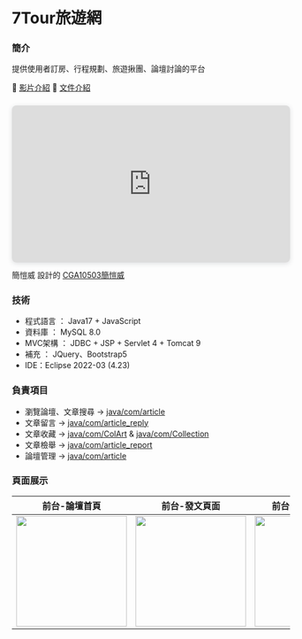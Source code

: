 <h1>7Tour旅遊網</h1>
<div><h3>簡介</h3>
<p>提供使用者訂房、行程規劃、旅遊揪團、論壇討論的平台</p>
<div>🎥 <a href="https://www.youtube.com/watch?v=Tl_DXhWUFOk&t=1618s">影片介紹</a> 📜 <a href="https://drive.google.com/file/d/1XtUt0F1rDTHjMEt67zOaiTftHDCd31QN/view">文件介紹</a></div>
<div style="position: relative; width: 100%; height: 0; padding-top: 56.2500%;
 padding-bottom: 0; box-shadow: 0 2px 8px 0 rgba(63,69,81,0.16); margin-top: 1.6em; margin-bottom: 0.9em; overflow: hidden;
 border-radius: 8px; will-change: transform;">
  <iframe loading="lazy" style="position: absolute; width: 100%; height: 100%; top: 0; left: 0; border: none; padding: 0;margin: 0;"
    src="https:&#x2F;&#x2F;www.canva.com&#x2F;design&#x2F;DAFaXd1XAzo&#x2F;view?embed" allowfullscreen="allowfullscreen" allow="fullscreen">
  </iframe>
</div>
簡愷威 設計的 <a href="https:&#x2F;&#x2F;www.canva.com&#x2F;design&#x2F;DAFaXd1XAzo&#x2F;view?utm_content=DAFaXd1XAzo&amp;utm_campaign=designshare&amp;utm_medium=embeds&amp;utm_source=link" target="_blank" rel="noopener">CGA10503簡愷威</a>
</div>
<div>
<h3>技術</h3>
<ul>
<li>程式語言 ： Java17 + JavaScript</li>
<li>資料庫 ： MySQL 8.0</li>
<li>MVC架構 ： JDBC + JSP + Servlet 4 + Tomcat 9</li>
<li>補充 ： JQuery、Bootstrap5</li>
<li>IDE：Eclipse 2022-03 (4.23)</li>
</ul>
</div>

<div>
<h3>負責項目</h3>
<ul>
<li>瀏覽論壇、文章搜尋 -> <a href="https://github.com/Andrewwwwei/CGA105G703/tree/master/src/main/java/com/article">java/com/article</a></li>
<li>文章留言 -> <a href="https://github.com/Andrewwwwei/CGA105G703/tree/master/src/main/java/com/article_reply">java/com/article_reply</a></li>
<li>文章收藏 -> <a href="https://github.com/Andrewwwwei/CGA105G703/tree/master/src/main/java/com/ColArt/model">java/com/ColArt</a> & <a href="https://github.com/Andrewwwwei/CGA105G703/tree/master/src/main/java/com/Collection">java/com/Collection</a></li> 
<li>文章檢舉 -> <a href="https://github.com/Andrewwwwei/CGA105G703/tree/master/src/main/java/com/article_report">java/com/article_report</a></li>
<li>論壇管理 -> <a href="https://github.com/Andrewwwwei/CGA105G703/tree/master/src/main/java/com/article">java/com/article</a></li>
</ul>
</div>

<div>
<h3>頁面展示</h3>
<table>
<thead>
<tr>
<th>
前台-論壇首頁
</th>
<th>
前台-發文頁面
</th>
<th>
前台-單一文章頁面
</th>
<th>
後台-論壇管理
</th>
</tr>
</thead>
<tbody>
<tr>
<td>
<img src="https://user-images.githubusercontent.com/111410411/220287942-ae58ef89-6b31-4199-8ff7-787da7292f7b.png" width="200px" height:"200px">
</td>
<td>
<img src="https://user-images.githubusercontent.com/111410411/220322453-21ae81ec-e9a4-4d86-91ed-88f4b0cde71a.png" width="200px" height:"200px">
</td>
<td>
<img src="https://user-images.githubusercontent.com/111410411/220319896-6e506806-6bd8-4c46-b05d-cae2da545c4f.png" width="200px" height:"200px">
</td>
<td>
<img src="https://user-images.githubusercontent.com/111410411/220286462-3fb87591-cef9-4dbe-a563-57151f2e6e03.png" width="200px" height:"200px">
</td>
</tr>
</tbody>
</table>



